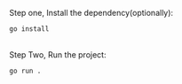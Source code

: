 
Step one, Install the dependency(optionally): <br/>

```go install``` <br/> <br/>

Step Two, Run the project: <br/>

```go run .```<br/>
